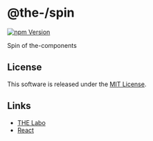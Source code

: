 @the-/spin
==========

<!---
This file is generated by the-tmpl. Do not update manually.
--->

<!-- Badge Start -->
<a name="badges"></a>

[![npm Version][bd_npm_shield_url]][bd_npm_url]

[bd_repo_url]: https://github.com/the-labo/the-spin
[bd_travis_url]: http://travis-ci.org/the-labo/the-spin
[bd_travis_shield_url]: http://img.shields.io/travis/the-labo/the-spin.svg?style=flat
[bd_travis_com_url]: http://travis-ci.com/the-labo/the-spin
[bd_travis_com_shield_url]: https://api.travis-ci.com/the-labo/the-spin.svg?token=
[bd_license_url]: https://github.com/the-labo/the-spin/blob/master/LICENSE
[bd_npm_url]: http://www.npmjs.org/package/@the-/spin
[bd_npm_shield_url]: http://img.shields.io/npm/v/@the-/spin.svg?style=flat
[bd_standard_url]: http://standardjs.com/
[bd_standard_shield_url]: https://img.shields.io/badge/code%20style-standard-brightgreen.svg

<!-- Badge End -->


<!-- Description Start -->
<a name="description"></a>

Spin of the-components

<!-- Description End -->


<!-- Overview Start -->
<a name="overview"></a>



<!-- Overview End -->


<!-- Sections Start -->
<a name="sections"></a>


<!-- Sections Start -->


<!-- LICENSE Start -->
<a name="license"></a>

License
-------
This software is released under the [MIT License](https://github.com/the-labo/the-spin/blob/master/LICENSE).

<!-- LICENSE End -->


<!-- Links Start -->
<a name="links"></a>

Links
------

+ [THE Labo][the_labo_url]
+ [React][react_url]

[the_labo_url]: https://github.com/the-labo
[react_url]: https://reactjs.org/

<!-- Links End -->
